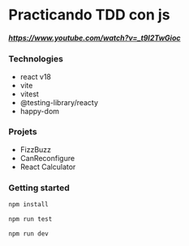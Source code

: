 # Practicando TDD con js

##### <https://www.youtube.com/watch?v=_t9l2TwGioc>

### Technologies

- react v18
- vite
- vitest
- @testing-library/reacty
- happy-dom

### Projets

- FizzBuzz
- CanReconfigure
- React Calculator

### Getting started

```bash
npm install

npm run test

npm run dev

```
